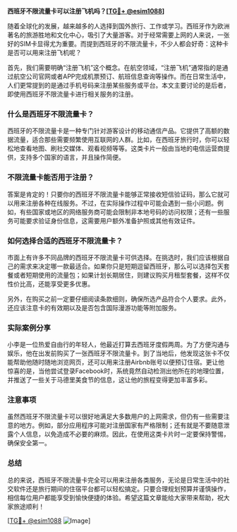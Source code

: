**西班牙不限流量卡可以注册飞机吗？[[TG💪+ @esim1088](https://t.me/s/esim1088)]**

随着全球化的发展，越来越多的人选择到国外旅行、工作或学习。西班牙作为欧洲著名的旅游胜地和文化中心，吸引了大量游客。对于经常需要上网的人来说，一张好的SIM卡显得尤为重要。而提到西班牙的不限流量卡，不少人都会好奇：这种卡是否可以用来注册飞机呢？

首先，我们需要明确“注册飞机”这个概念。在航空领域，“注册飞机”通常指的是通过航空公司官网或者APP完成机票预订、航班信息查询等操作。而在日常生活中，人们更常提到的是通过手机号码来注册某些服务或平台。本文主要讨论的是后者，即使用西班牙不限流量卡进行相关服务的注册。

### 什么是西班牙不限流量卡？

西班牙的不限流量卡是一种专门针对游客设计的移动通信产品。它提供了高额的数据流量，适合那些需要频繁使用互联网的人群。比如，在西班牙旅行时，你可以轻松地查看地图、刷社交媒体、观看视频等等。这类卡片一般由当地的电信运营商提供，支持多个国家的语言，并且操作简便。

### 不限流量卡能否用于注册？

答案是肯定的！只要你的西班牙不限流量卡能够正常接收短信验证码，那么它就可以用来注册各种在线服务。不过，在实际操作过程中可能会遇到一些小问题。例如，有些国家或地区的网络服务商可能会限制非本地号码的访问权限；还有一些服务可能要求验证身份信息，这需要用户额外准备护照或其他有效证件。

### 如何选择合适的西班牙不限流量卡？

市面上有许多不同品牌的西班牙不限流量卡可供选择。在挑选时，我们应该根据自己的需求来决定哪一款最适合。如果你只是短期逗留西班牙，那么可以选择包天套餐或者短期使用的流量包；如果计划长期居住，则建议购买月租型套餐，这样不仅性价比高，还能享受更多优惠。

另外，在购买之前一定要仔细阅读条款细则，确保所选产品符合个人要求。此外，还应该注意卡的有效期以及是否包含国际漫游功能等附加服务。

### 实际案例分享

小李是一位热爱自由行的年轻人，他最近打算去西班牙度假两周。为了方便沟通与娱乐，他在出发前购买了一张西班牙不限流量卡。到了当地后，他发现这张卡不仅能帮助他随时随地浏览网页，还可以用来注册Airbnb账号以便预订住宿。更让他惊喜的是，当他尝试登录Facebook时，系统竟然自动检测出他所在的地理位置，并推送了一些关于马德里美食节的信息，这让他的旅程变得更加丰富多彩。

### 注意事项

虽然西班牙不限流量卡可以很好地满足大多数用户的上网需求，但仍有一些需要注意的地方。例如，部分应用程序可能对注册国家有严格限制；还有就是不要随意泄露个人信息，以免造成不必要的麻烦。因此，在使用这类卡片时一定要保持警惕，确保安全第一。

### 总结

总的来说，西班牙不限流量卡完全可以用来注册各类服务，无论是日常生活中的社交软件还是旅行期间的住宿平台都可以轻松搞定。只要合理规划预算并谨慎操作，相信每位用户都能享受到愉快便捷的体验。希望这篇文章能给大家带来帮助，祝大家旅途顺利！

[[TG💪+ @esim1088](https://t.me/s/esim1088) ![Image](https://i.postimg.cc/4NQfJmqS/Snipaste-2025-05-13-00-14-12.png)]